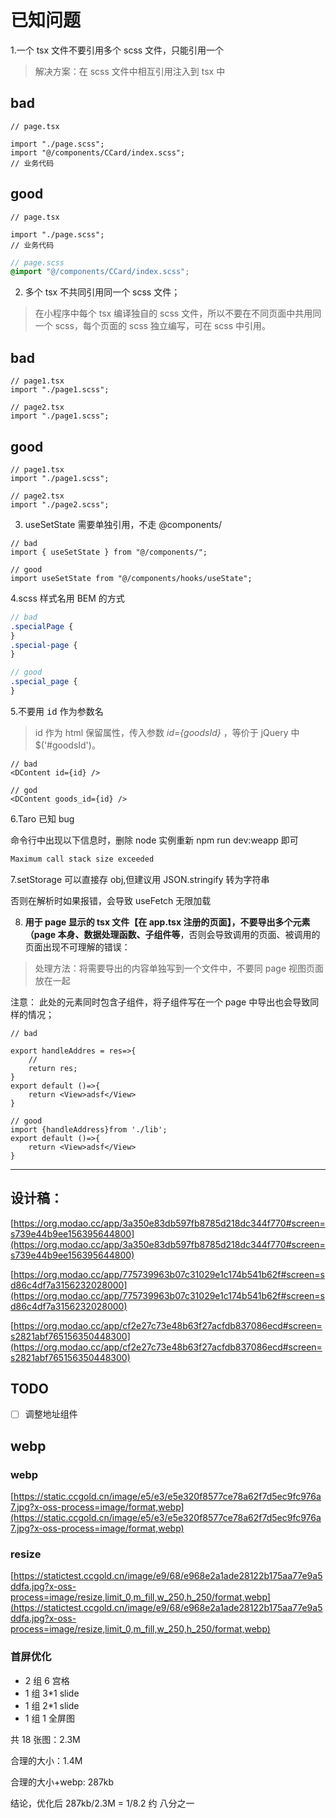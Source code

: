 # 已知问题

1.一个 tsx 文件不要引用多个 scss 文件，只能引用一个

> 解决方案：在 scss 文件中相互引用注入到 tsx 中

## bad

```tsx
// page.tsx

import "./page.scss";
import "@/components/CCard/index.scss";
// 业务代码
```

## good

```tsx
// page.tsx

import "./page.scss";
// 业务代码
```

```scss
// page.scss
@import "@/components/CCard/index.scss";
```

2. 多个 tsx 不共同引用同一个 scss 文件；

> 在小程序中每个 tsx 编译独自的 scss 文件，所以不要在不同页面中共用同一个 scss，每个页面的 scss 独立编写，可在 scss 中引用。

## bad

```tsx
// page1.tsx
import "./page1.scss";

// page2.tsx
import "./page1.scss";
```

## good

```tsx
// page1.tsx
import "./page1.scss";

// page2.tsx
import "./page2.scss";
```

3. useSetState 需要单独引用，不走 @components/

```tsx
// bad
import { useSetState } from "@/components/";

// good
import useSetState from "@/components/hooks/useState";
```

4.scss 样式名用 BEM 的方式

```scss
// bad
.specialPage {
}
.special-page {
}

// good
.special_page {
}
```

5.不要用 <kbd>id</kbd> 作为参数名

> id 作为 html 保留属性，传入参数 _id={goodsId}_ ，等价于 jQuery 中 \$('#goodsId')。

```tsx
// bad
<DContent id={id} />

// god
<DContent goods_id={id} />
```

6.Taro 已知 bug

命令行中出现以下信息时，删除 node 实例重新 npm run dev:weapp 即可

```bash
Maximum call stack size exceeded
```

7.setStorage 可以直接存 obj,但建议用 JSON.stringify 转为字符串

否则在解析时如果报错，会导致 useFetch 无限加载

8. **用于 page 显示的 tsx 文件【在 app.tsx 注册的页面】，不要导出多个元素（page 本身、数据处理函数、子组件等**，否则会导致调用的页面、被调用的页面出现不可理解的错误：

> 处理方法：将需要导出的内容单独写到一个文件中，不要同 page 视图页面放在一起

注意： 此处的元素同时包含子组件，将子组件写在一个 page 中导出也会导致同样的情况；

```tsx
// bad

export handleAddres = res=>{
    //
    return res;
}
export default ()=>{
    return <View>adsf</View>
}

// good
import {handleAddress}from './lib';
export default ()=>{
    return <View>adsf</View>
}

```

---

## 设计稿：

[https://org.modao.cc/app/3a350e83db597fb8785d218dc344f770#screen=s739e44b9ee156395644800](https://org.modao.cc/app/3a350e83db597fb8785d218dc344f770#screen=s739e44b9ee156395644800)

[https://org.modao.cc/app/775739963b07c31029e1c174b541b62f#screen=sd86c4df7a3156232028000](https://org.modao.cc/app/775739963b07c31029e1c174b541b62f#screen=sd86c4df7a3156232028000)

[https://org.modao.cc/app/cf2e27c73e48b63f27acfdb837086ecd#screen=s2821abf765156350448300](https://org.modao.cc/app/cf2e27c73e48b63f27acfdb837086ecd#screen=s2821abf765156350448300)

## TODO

- [ ] 调整地址组件

## webp

### webp

[https://static.ccgold.cn/image/e5/e3/e5e320f8577ce78a62f7d5ec9fc976a7.jpg?x-oss-process=image/format,webp](https://static.ccgold.cn/image/e5/e3/e5e320f8577ce78a62f7d5ec9fc976a7.jpg?x-oss-process=image/format,webp)

### resize

[https://statictest.ccgold.cn/image/e9/68/e968e2a1ade28122b175aa77e9a5ddfa.jpg?x-oss-process=image/resize,limit_0,m_fill,w_250,h_250/format,webp](https://statictest.ccgold.cn/image/e9/68/e968e2a1ade28122b175aa77e9a5ddfa.jpg?x-oss-process=image/resize,limit_0,m_fill,w_250,h_250/format,webp)

### 首屏优化

- 2 组 6 宫格
- 1 组 3\*1 slide
- 1 组 2\*1 slide
- 1 组 1 全屏图

共 18 张图：2.3M

合理的大小：1.4M

合理的大小+webp: 287kb

结论，优化后 287kb/2.3M = 1/8.2 约 八分之一
